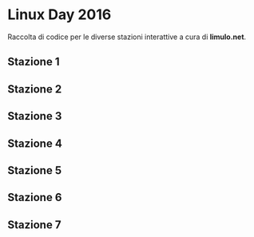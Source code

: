 # Linux Day 2016

Raccolta di codice per le diverse stazioni interattive a cura di **limulo.net**.

## Stazione 1


## Stazione 2

## Stazione 3

## Stazione 4

## Stazione 5

## Stazione 6

## Stazione 7
